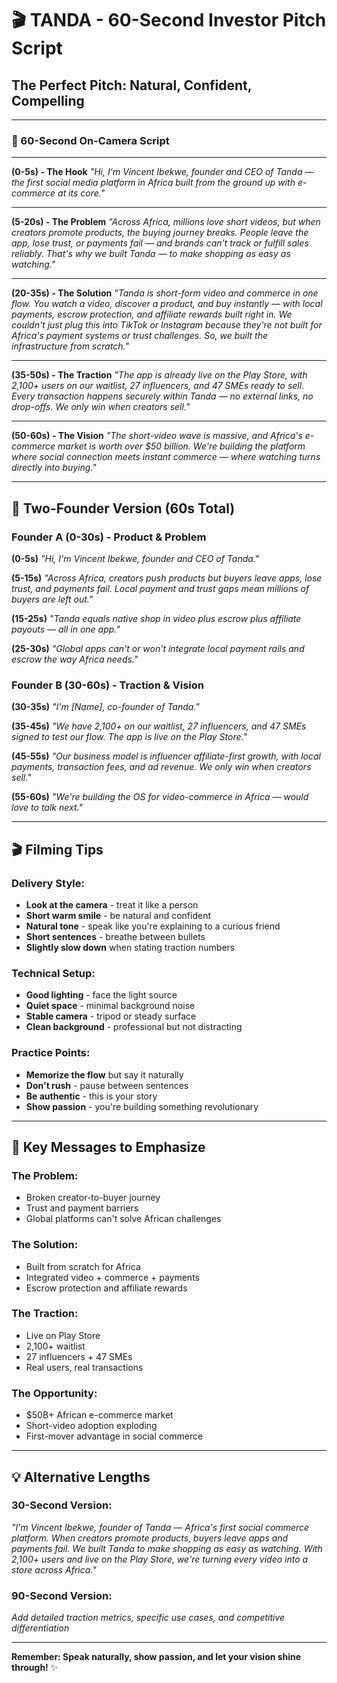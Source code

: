 # 🎬 TANDA - 60-Second Investor Pitch Script

## **The Perfect Pitch: Natural, Confident, Compelling**

---

### **🎥 60-Second On-Camera Script**

---

**(0-5s) - The Hook**
*"Hi, I'm Vincent Ibekwe, founder and CEO of Tanda — the first social media platform in Africa built from the ground up with e-commerce at its core."*

---

**(5-20s) - The Problem**
*"Across Africa, millions love short videos, but when creators promote products, the buying journey breaks. People leave the app, lose trust, or payments fail — and brands can't track or fulfill sales reliably. That's why we built Tanda — to make shopping as easy as watching."*

---

**(20-35s) - The Solution**
*"Tanda is short-form video and commerce in one flow. You watch a video, discover a product, and buy instantly — with local payments, escrow protection, and affiliate rewards built right in. We couldn't just plug this into TikTok or Instagram because they're not built for Africa's payment systems or trust challenges. So, we built the infrastructure from scratch."*

---

**(35-50s) - The Traction**
*"The app is already live on the Play Store, with 2,100+ users on our waitlist, 27 influencers, and 47 SMEs ready to sell. Every transaction happens securely within Tanda — no external links, no drop-offs. We only win when creators sell."*

---

**(50-60s) - The Vision**
*"The short-video wave is massive, and Africa's e-commerce market is worth over $50 billion. We're building the platform where social connection meets instant commerce — where watching turns directly into buying."*

---

## **🎯 Two-Founder Version (60s Total)**

### **Founder A (0-30s) - Product & Problem**

**(0-5s)**
*"Hi, I'm Vincent Ibekwe, founder and CEO of Tanda."*

**(5-15s)**
*"Across Africa, creators push products but buyers leave apps, lose trust, and payments fail. Local payment and trust gaps mean millions of buyers are left out."*

**(15-25s)**
*"Tanda equals native shop in video plus escrow plus affiliate payouts — all in one app."*

**(25-30s)**
*"Global apps can't or won't integrate local payment rails and escrow the way Africa needs."*

### **Founder B (30-60s) - Traction & Vision**

**(30-35s)**
*"I'm [Name], co-founder of Tanda."*

**(35-45s)**
*"We have 2,100+ on our waitlist, 27 influencers, and 47 SMEs signed to test our flow. The app is live on the Play Store."*

**(45-55s)**
*"Our business model is influencer affiliate-first growth, with local payments, transaction fees, and ad revenue. We only win when creators sell."*

**(55-60s)**
*"We're building the OS for video-commerce in Africa — would love to talk next."*

---

## **🎬 Filming Tips**

### **Delivery Style:**
- **Look at the camera** - treat it like a person
- **Short warm smile** - be natural and confident
- **Natural tone** - speak like you're explaining to a curious friend
- **Short sentences** - breathe between bullets
- **Slightly slow down** when stating traction numbers

### **Technical Setup:**
- **Good lighting** - face the light source
- **Quiet space** - minimal background noise
- **Stable camera** - tripod or steady surface
- **Clean background** - professional but not distracting

### **Practice Points:**
- **Memorize the flow** but say it naturally
- **Don't rush** - pause between sentences
- **Be authentic** - this is your story
- **Show passion** - you're building something revolutionary

---

## **🚀 Key Messages to Emphasize**

### **The Problem:**
- Broken creator-to-buyer journey
- Trust and payment barriers
- Global platforms can't solve African challenges

### **The Solution:**
- Built from scratch for Africa
- Integrated video + commerce + payments
- Escrow protection and affiliate rewards

### **The Traction:**
- Live on Play Store
- 2,100+ waitlist
- 27 influencers + 47 SMEs
- Real users, real transactions

### **The Opportunity:**
- $50B+ African e-commerce market
- Short-video adoption exploding
- First-mover advantage in social commerce

---

## **💡 Alternative Lengths**

### **30-Second Version:**
*"I'm Vincent Ibekwe, founder of Tanda — Africa's first social commerce platform. When creators promote products, buyers leave apps and payments fail. We built Tanda to make shopping as easy as watching. With 2,100+ users and live on the Play Store, we're turning every video into a store across Africa."*

### **90-Second Version:**
*Add detailed traction metrics, specific use cases, and competitive differentiation*

---

**Remember: Speak naturally, show passion, and let your vision shine through!** ✨
